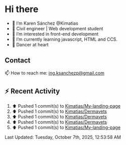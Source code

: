 # Hi there 

- 👋  I’m Karen Sánchez @Kimatias
- 📐 Civil engineer | Web development student
- 👀 I’m interested in front-end development
- 🌱 I’m currently learning javascript, HTML and CCS.
- 💃 Dancer at heart

## Contact 

📫 How to reach me: ing.ksanchezp@gmail.com

## :zap: Recent Activity

<!--RECENT_ACTIVITY:start-->
1. ⬆️ Pushed 1 commit(s) to [Kimatias/My-landing-page](https://github.com/Kimatias/My-landing-page)<br>
2. ⬆️ Pushed 1 commit(s) to [Kimatias/Dermavets](https://github.com/Kimatias/Dermavets)<br>
3. ⬆️ Pushed 1 commit(s) to [Kimatias/Dermavets](https://github.com/Kimatias/Dermavets)<br>
4. ⬆️ Pushed 1 commit(s) to [Kimatias/Dermavets](https://github.com/Kimatias/Dermavets)<br>
5. ⬆️ Pushed 1 commit(s) to [Kimatias/My-landing-page](https://github.com/Kimatias/My-landing-page)<br>
<!--RECENT_ACTIVITY:end-->

<!--RECENT_ACTIVITY:last_update-->
Last Updated: Tuesday, October 7th, 2025, 12:53:58 AM
<!--RECENT_ACTIVITY:last_update_end-->

<!---
Kimatias/Kimatias is a ✨ special ✨ repository because its `README.md` (this file) appears on your GitHub profile.
You can click the Preview link to take a look at your changes.
--->
